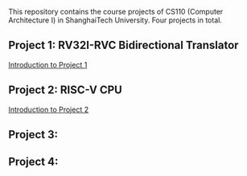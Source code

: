 This repository contains the course projects of CS110 (Computer Architecture I) in ShanghaiTech University. Four projects in total.

## Project 1: RV32I-RVC Bidirectional Translator

[Introduction to Project 1](https://github.com/boynextdoor-cze/Computer-Architecture-I-Project/tree/master/Project1)

## Project 2: RISC-V CPU

[Introduction to Project 2](https://github.com/boynextdoor-cze/Computer-Architecture-I-Project/tree/master/Project2)

## Project 3:

## Project 4:

